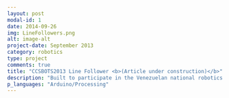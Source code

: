 ```yaml
---
layout: post
modal-id: 1
date: 2014-09-26
img: LineFollowers.png
alt: image-alt
project-date: September 2013
category: robotics
type: project
comments: true
title: "CCSBOTS2013 Line Follower <b>(Article under construction)</b>"
description: "Built to participate in the Venezuelan national robotics competitions."
p_languages: "Arduino/Processing"
---
```


